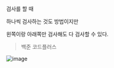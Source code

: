 검사를 할 때

하나씩 검사하는 것도 방법이지만

왼쪽이랑 아래쪽만 검사해도 다 검사할 수 있다.

>백준 코드플러스

![image](https://user-images.githubusercontent.com/108928206/179352920-4b2a02fb-dc3c-41e9-a216-6b00a768795c.png)
